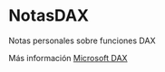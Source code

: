 # NotasDAX
Notas personales sobre funciones DAX

Más información [Microsoft DAX](https://learn.microsoft.com/es-es/dax/)
